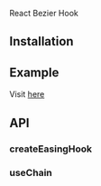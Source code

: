 React Bezier Hook


## Installation

## Example

Visit [here](./example/index.js)


## API

### createEasingHook

### useChain
